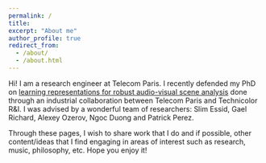 ```yaml
---
permalink: /
title:
excerpt: "About me"
author_profile: true
redirect_from: 
  - /about/
  - /about.html
---
```

Hi! I am a research engineer at Telecom Paris. I recently defended my PhD on [learning representations for robust audio-visual scene analysis](https://pastel.archives-ouvertes.fr/tel-02115465) done through an industrial collaboration between Telecom Paris and Technicolor R&I. I was advised by a wonderful team of researchers: Slim Essid, Gael Richard, Alexey Ozerov, Ngoc Duong and Patrick Perez. 

Through these pages, I wish to share work that I do and if possible, other content/ideas that I find engaging in areas of interest such as research, music, philosophy, etc. Hope you enjoy it!
